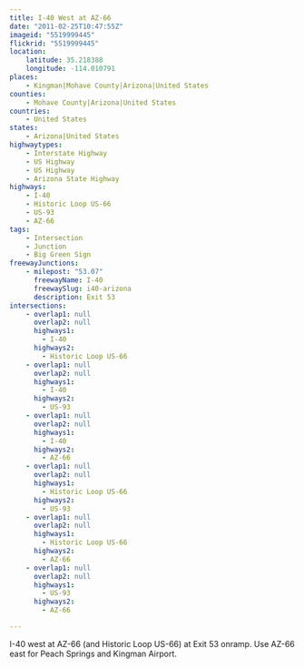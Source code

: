 ```yaml
---
title: I-40 West at AZ-66
date: "2011-02-25T10:47:55Z"
imageid: "5519999445"
flickrid: "5519999445"
location:
    latitude: 35.218388
    longitude: -114.010791
places:
    - Kingman|Mohave County|Arizona|United States
counties:
    - Mohave County|Arizona|United States
countries:
    - United States
states:
    - Arizona|United States
highwaytypes:
    - Interstate Highway
    - US Highway
    - US Highway
    - Arizona State Highway
highways:
    - I-40
    - Historic Loop US-66
    - US-93
    - AZ-66
tags:
    - Intersection
    - Junction
    - Big Green Sign
freewayJunctions:
    - milepost: "53.07"
      freewayName: I-40
      freewaySlug: i40-arizona
      description: Exit 53
intersections:
    - overlap1: null
      overlap2: null
      highways1:
        - I-40
      highways2:
        - Historic Loop US-66
    - overlap1: null
      overlap2: null
      highways1:
        - I-40
      highways2:
        - US-93
    - overlap1: null
      overlap2: null
      highways1:
        - I-40
      highways2:
        - AZ-66
    - overlap1: null
      overlap2: null
      highways1:
        - Historic Loop US-66
      highways2:
        - US-93
    - overlap1: null
      overlap2: null
      highways1:
        - Historic Loop US-66
      highways2:
        - AZ-66
    - overlap1: null
      overlap2: null
      highways1:
        - US-93
      highways2:
        - AZ-66

---
```

I-40 west at AZ-66 (and Historic Loop US-66) at Exit 53 onramp.  Use AZ-66 east for Peach Springs and Kingman Airport.